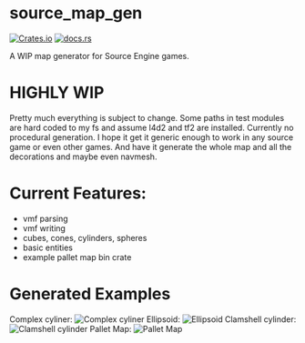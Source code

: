 # source_map_gen

[![Crates.io](https://img.shields.io/crates/v/source_map_gen)](https://crates.io/crates/source_map_gen)
[![docs.rs](https://img.shields.io/docsrs/source_map_gen)](https://docs.rs/source_map_gen/0.1.0/source_map_gen)

A WIP map generator for Source Engine games.

# HIGHLY WIP

Pretty much everything is subject to change.
Some paths in test modules are hard coded to my fs and assume l4d2 and tf2 are installed.
Currently no procedural generation.
I hope it get it generic enough to work in any source game or even other games.
And have it generate the whole map and all the decorations and maybe even
navmesh.

# Current Features:

- vmf parsing
- vmf writing
- cubes, cones, cylinders, spheres
- basic entities
- example pallet map bin crate

# Generated Examples

Complex cyliner:
![Complex cyliner](https://cdn.discordapp.com/attachments/836787072768671786/1106754223976239125/image.png)
Ellipsoid:
![Ellipsoid](https://cdn.discordapp.com/attachments/836787072768671786/1121226118482116688/image.png)
Clamshell cylinder:
![Clamshell cylinder](https://cdn.discordapp.com/attachments/836787072768671786/1106978296366891048/image.png)
Pallet Map:
![Pallet Map](https://cdn.discordapp.com/attachments/836787072768671786/1094669378219425883/image.png)
